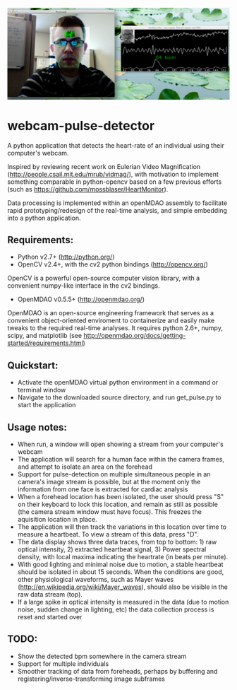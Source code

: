 ![Alt text](screenshot.png "Screenshot")

webcam-pulse-detector
=====================

A python application that detects the heart-rate of an individual using their 
computer's webcam.

Inspired by reviewing recent work on Eulerian Video Magnification (http://people.csail.mit.edu/mrub/vidmag/), 
with motivation to implement something comparable in python-opencv based on a few previous efforts (such as 
https://github.com/mossblaser/HeartMonitor).

Data processing is implemented within an openMDAO assembly to facilitate rapid prototyping/redesign of the real-time 
analysis, and simple embedding into a python application.

Requirements:
---------------

- Python v2.7+ (http://python.org/)
- OpenCV v2.4+, with the cv2 python bindings (http://opencv.org/)
 
OpenCV is a powerful open-source computer vision library, with a convenient 
numpy-like interface in the cv2 bindings.

- OpenMDAO v0.5.5+ (http://openmdao.org/)

OpenMDAO is an open-source engineering framework that serves as a convenient 
object-oriented enviroment to containerize and easily make tweaks to the required 
real-time analyses.
It requires python 2.6+, numpy, scipy, and matplotlib 
(see http://openmdao.org/docs/getting-started/requirements.html)

Quickstart:
------------
- Activate the openMDAO virtual python environment in a command or terminal window
- Navigate to the downloaded source directory, and run get_pulse.py to start the application

Usage notes:
----------
- When run, a window will open showing a stream from your computer's webcam
- The application will search for a human face within the camera frames, and 
attempt to isolate an area on the forehead
- Support for pulse-detection on multiple simultaneous people in an camera's 
image stream is possible, but at the moment only the information from one face 
is extracted for cardiac analysis
- When a forehead location has been isolated, the user should press "S" on their 
keyboard to lock this location, and remain as still as possible (the camera 
stream window must have focus). This freezes the aquisition location in place.
- The application will then track the variations in this location over time to 
measure a heartbeat. To view a stream of this data, press "D".
- The data display shows three data traces, from top to bottom: 1) raw optical 
intensity, 2) extracted heartbeat signal, 3) Power spectral density, with local 
maxima indicating the heartrate (in beats per minute). 
- With good lighting and minimal noise due to motion, a stable heartbeat should be 
isolated in about 15 seconds. When the conditions are good, other physiological waveforms, such as Mayer waves 
(http://en.wikipedia.org/wiki/Mayer_waves), should also be visible in the raw data stream (top).
- If a large spike in optical intensity is measured in the data (due to motion 
noise, sudden change in lighting, etc) the data collection process is reset and 
started over

TODO:
------
- Show the detected bpm somewhere in the camera stream
- Support for multiple individuals
- Smoother tracking of data from foreheads, perhaps by buffering and registering/inverse-transforming image subframes

